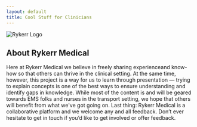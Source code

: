 ```yaml
---
layout: default
title: Cool Stuff for Clinicians
---
```


<!-- Use HTML here -->
<div class="logo-wrapper">
  <img src="/github-pages/assets/images/rykerr-logo.png" alt="Rykerr Logo" class="logo-img">
</div>

## About Rykerr Medical

Here at Rykerr Medical we believe in freely sharing experienceand know-how so that others can thrive in the clinical setting.  At the same time, however, this project is a way for us to learn through presentation — trying to explain concepts is one of the best ways to ensure understanding and identify gaps in knowledge.  While most of the content is and will be geared towards EMS folks and nurses in the transport setting, we hope that others will benefit from what we've got going on.  Last thing: Rykerr Medical is a collaborative platform and we welcome any and all feedback. Don’t ever hesitate to get in touch if you’d like to get involved or offer feedback.

